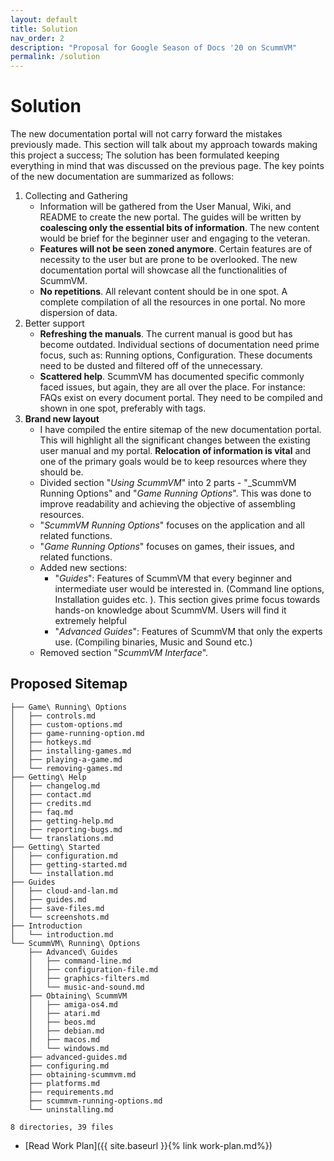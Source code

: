 ```yaml
---
layout: default
title: Solution
nav_order: 2
description: "Proposal for Google Season of Docs '20 on ScummVM"
permalink: /solution
---
```


# Solution

The new documentation portal will not carry forward the mistakes previously made. This section will talk about my approach towards making this project a success; The solution has been formulated keeping everything in mind that was discussed on the previous page. The key points of the new documentation are summarized as follows:

1. Collecting and Gathering
	- Information will be gathered from the User Manual, Wiki, and README to create the new portal. The guides will be written by **coalescing only the essential bits of information**. The new content would be brief for the beginner user and engaging to the veteran.
	- **Features will not be seen zoned anymore**. Certain features are of necessity to the user but are prone to be overlooked. The new documentation portal will showcase all the functionalities of ScummVM.
	- **No repetitions**. All relevant content should be in one spot. A complete compilation of all the resources in one portal. No more dispersion of data.
1. Better support
	- **Refreshing the manuals**. The current manual is good but has become outdated. Individual sections of documentation need prime focus, such as: Running options, Configuration. These documents need to be dusted and filtered off of the unnecessary.
	- **Scattered help**. ScummVM has documented specific commonly faced issues, but again, they are all over the place. For instance: FAQs exist on every document portal. They need to be compiled and shown in one spot, preferably with tags.
1. **Brand new layout**
	- I have compiled the entire sitemap of the new documentation portal. This will highlight all the significant changes between the existing user manual and my portal. **Relocation of information is vital** and one of the primary goals would be to keep resources where they should be.
	- Divided section "_Using ScummVM_" into 2 parts - "_ScummVM Running Options" and "_Game Running Options_". This was done to improve readability and achieving the objective of assembling resources.
    - "_ScummVM Running Options_" focuses on the application and all related functions.
    - "_Game Running Options_" focuses on games, their issues, and related functions. 
	- Added new sections:
		- "_Guides_": Features of ScummVM that every beginner and intermediate user would be interested in. (Command line options, Installation guides etc. ). This section gives prime focus towards hands-on knowledge about ScummVM. Users will find it extremely helpful 
		- "_Advanced Guides_": Features of ScummVM that only the experts use. (Compiling binaries, Music and Sound etc.) 
	- Removed section "_ScummVM Interface_". 

## Proposed Sitemap

```
├── Game\ Running\ Options
│   ├── controls.md
│   ├── custom-options.md
│   ├── game-running-option.md
│   ├── hotkeys.md
│   ├── installing-games.md
│   ├── playing-a-game.md
│   └── removing-games.md
├── Getting\ Help
│   ├── changelog.md
│   ├── contact.md
│   ├── credits.md
│   ├── faq.md
│   ├── getting-help.md
│   ├── reporting-bugs.md
│   └── translations.md
├── Getting\ Started
│   ├── configuration.md
│   ├── getting-started.md
│   └── installation.md
├── Guides
│   ├── cloud-and-lan.md
│   ├── guides.md
│   ├── save-files.md
│   └── screenshots.md
├── Introduction
│   └── introduction.md
└── ScummVM\ Running\ Options
    ├── Advanced\ Guides
    │   ├── command-line.md
    │   ├── configuration-file.md
    │   ├── graphics-filters.md
    │   └── music-and-sound.md
    ├── Obtaining\ ScummVM
    │   ├── amiga-os4.md
    │   ├── atari.md
    │   ├── beos.md
    │   ├── debian.md
    │   ├── macos.md
    │   └── windows.md
    ├── advanced-guides.md
    ├── configuring.md
    ├── obtaining-scummvm.md
    ├── platforms.md
    ├── requirements.md
    ├── scummvm-running-options.md
    └── uninstalling.md

8 directories, 39 files
```

- [Read Work Plan]({{ site.baseurl }}{% link work-plan.md%})